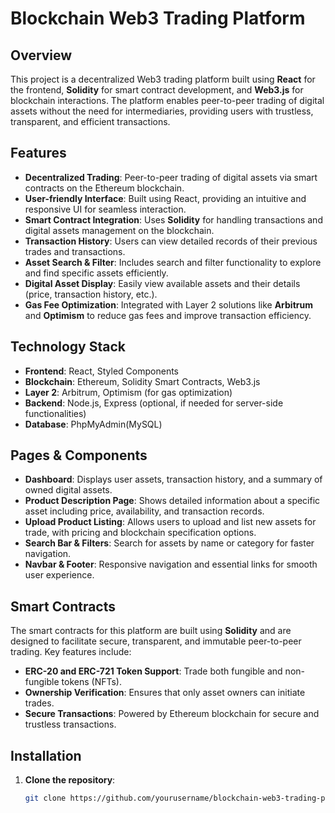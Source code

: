 # Blockchain Web3 Trading Platform

## Overview

This project is a decentralized Web3 trading platform built using **React** for the frontend, **Solidity** for smart contract development, and **Web3.js** for blockchain interactions. The platform enables peer-to-peer trading of digital assets without the need for intermediaries, providing users with trustless, transparent, and efficient transactions.

## Features

- **Decentralized Trading**: Peer-to-peer trading of digital assets via smart contracts on the Ethereum blockchain.
- **User-friendly Interface**: Built using React, providing an intuitive and responsive UI for seamless interaction.
- **Smart Contract Integration**: Uses **Solidity** for handling transactions and digital assets management on the blockchain.
- **Transaction History**: Users can view detailed records of their previous trades and transactions.
- **Asset Search & Filter**: Includes search and filter functionality to explore and find specific assets efficiently.
- **Digital Asset Display**: Easily view available assets and their details (price, transaction history, etc.).
- **Gas Fee Optimization**: Integrated with Layer 2 solutions like **Arbitrum** and **Optimism** to reduce gas fees and improve transaction efficiency.

## Technology Stack

- **Frontend**: React, Styled Components
- **Blockchain**: Ethereum, Solidity Smart Contracts, Web3.js
- **Layer 2**: Arbitrum, Optimism (for gas optimization)
- **Backend**: Node.js, Express (optional, if needed for server-side functionalities)
- **Database**: PhpMyAdmin(MySQL)

## Pages & Components

- **Dashboard**: Displays user assets, transaction history, and a summary of owned digital assets.
- **Product Description Page**: Shows detailed information about a specific asset including price, availability, and transaction records.
- **Upload Product Listing**: Allows users to upload and list new assets for trade, with pricing and blockchain specification options.
- **Search Bar & Filters**: Search for assets by name or category for faster navigation.
- **Navbar & Footer**: Responsive navigation and essential links for smooth user experience.

## Smart Contracts

The smart contracts for this platform are built using **Solidity** and are designed to facilitate secure, transparent, and immutable peer-to-peer trading. Key features include:

- **ERC-20 and ERC-721 Token Support**: Trade both fungible and non-fungible tokens (NFTs).
- **Ownership Verification**: Ensures that only asset owners can initiate trades.
- **Secure Transactions**: Powered by Ethereum blockchain for secure and trustless transactions.

## Installation

1. **Clone the repository**:
   ```bash
   git clone https://github.com/yourusername/blockchain-web3-trading-platform.git
